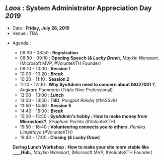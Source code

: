 ## ***Laos*** : System Administrator Appreciation Day ***2019***
+ Date : **Friday, July 26, 2019**
+ Venue : TBA
- Agenda : 
  - 08:30 - 08:50 : **Registration**
  - 08:50 - 09:10 : **Opening Speech (*& Lucky Draw*)**, *Maykin Warasart*, (Microsoft MVP, #VolunteXTH Founder)
  - 09:10 - 10:00 : **Session 1**
  - 10:00 - 10:20 : ***Break***
  - 10:20 - 11:10 : **Session 2**
  - 11:10 - 12:00 : **Why SysAdmin need to concern about ISO27001 ?**, *Angkarn Pummarin* (Triple Nine Professional)
  - 12:00 - 13:00 : ***Lunch*** 
  - 13:00 - 13:50 : **TBD**, *Pongpat Rakdej* (#MiSSv9)
  - 13:50 - 14:40 : **Session 5**
  - 14:40 - 15:00 : ***Break***
  - 15:00 - 15:50 : **SysAdmin's hobby : How to make money from Microstock?**, *Siraphum Pechto* (#VolunteXTH)
  - 15:50 - 16:40 : **Volunteering connects you to others**, *Pemika Limpittaya* (#VolunteXTH)
  - 16:40 - 17:00 : **Closing (*& Lucky Draw*)**
 
  **During Lunch Workshop :** **How to make your site more stable like ____Hub.**, *Maykin Warasart*, (Microsoft MVP, #VolunteXTH Founder)